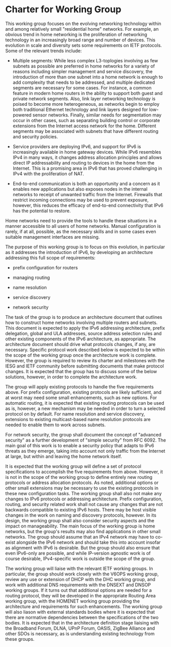 # Charter for Working Group

This working group focuses on the evolving networking technology
within and among relatively small "residential home" networks. For
example, an obvious trend in home networking is the proliferation of
networking technology in an increasingly broad range and number of
devices. This evolution in scale and diversity sets some requirements
on IETF protocols. Some of the relevant trends include:

* Multiple segments: While less complex L3-toplogies involving as few
subnets as possible are preferred in home networks for a variety of
reasons including simpler management and service discovery, the
introduction of more than one subnet into a home network is enough
to add complexity that needs to be addressed, and multiple
dedicated segments are necessary for some cases. For instance, a
common feature in modern home routers in the ability to support
both guest and private network segments. Also, link layer
networking technology is poised to become more heterogeneous, as
networks begin to employ both traditional Ethernet technology and
link layers designed for low-powered sensor networks. Finally,
similar needs for segmentation may occur in other cases, such as
separating building control or corporate extensions from the
Internet access network for the home. Different segments may be
associated with subnets that have different routing and security
policies.

* Service providers are deploying IPv6, and support for IPv6 is
increasingly available in home gateway devices. While IPv6 resembles
IPv4 in many ways, it changes address allocation principles and allows
direct IP addressability and routing to devices in the home from the
Internet. This is a promising area in IPv6 that has proved challenging
in IPv4 with the proliferation of NAT.

* End-to-end communication is both an opportunity and a concern as it
enables new applications but also exposes nodes in the internal
networks to receipt of unwanted traffic from the Internet. Firewalls
that restrict incoming connections may be used to prevent exposure,
however, this reduces the efficacy of end-to-end connectivity that
IPv6 has the potential to restore.

Home networks need to provide the tools to handle these situations in
a manner accessible to all users of home networks. Manual
configuration is rarely, if at all, possible, as the necessary skills
and in some cases even suitable management interfaces are missing.

The purpose of this working group is to focus on this evolution, in
particular as it addresses the introduction of IPv6, by developing an
architecture addressing this full scope of requirements:

* prefix configuration for routers

* managing routing

* name resolution

* service discovery

* network security

The task of the group is to produce an architecture document that
outlines how to construct home networks involving multiple routers and
subnets. This document is expected to apply the IPv6 addressing
architecture, prefix delegation, global and ULA addresses, source
address selection rules and other existing components of the IPv6
architecture, as appropriate. The architecture document should drive
what protocols changes, if any, are necessary. Specific protocol work
described below is expected to be within the scope of the working
group once the architecture work is complete. However, the group is
required to review its charter and milestones with the IESG and IETF
community before submitting documents that make protocol changes. It
is expected that the group has to discuss some of the below solutions,
however, in order to complete the architecture work.

The group will apply existing protocols to handle the five
requirements above. For prefix configuration, existing protocols are
likely sufficient, and at worst may need some small enhancements, such
as new options. For automatic routing, it is expected that existing
routing protocols can be used as is, however, a new mechanism may be
needed in order to turn a selected protocol on by default. For name
resolution and service discovery, extensions to existing
multicast-based name resolution protocols are needed to enable them to
work across subnets.

For network security, the group shall document the concept of
"advanced security" as a further development of "simple security" from
RFC 6092. The main goal of this work is to enable a security policy
that adapts to IPv6 threats as they emerge, taking into account not
only traffic from the Internet at large, but within and leaving the
home network itself.

It is expected that the working group will define a set of protocol
specifications to accomplish the five requirements from
above. However, it is not in the scope of the working group to define
entirely new routing protocols or address allocation protocols. As
noted, additional options or other small extensions may be necessary
to use the existing protocols in these new configuration tasks. The
working group shall also not make any changes to IPv6 protocols or
addressing architecture. Prefix configuration, routing, and security
related work shall not cause any changes that are not backwards
compatible to existing IPv6 hosts. There may be host visible changes
in the work on naming and discovery protocols, however. In its design,
the working group shall also consider security aspects and the impact
on manageability. The main focus of the working group is home
networks, but the group's results may also find applications in other
small networks. The group should assume that an IPv4 network may have
to co-exist alongside the IPv6 network and should take this into
account insofar as alignment with IPv6 is desirable. But the group
should also ensure that even IPv6-only are possible, and while
IP-version agnostic work is of course desirable, IPv4-specific work is
outside the scope of the group.

The working group will liaise with the relevant IETF working
groups. In particular, the group should work closely with the V6OPS
working group, review any use or extension of DHCP with the DHC
working group, and work with additional DNS requirements with the
DNSEXT and DNSOP working groups. If it turns out that additional
options are needed for a routing protocol, they will be developed in
the appropriate Routing Area working group, with the HOMENET working
group providing the architecture and requirements for such
enhancements. The working group will also liason with external
standards bodies where it is expected that there are normative
dependencies between the specifications of the two bodies.
It is expected that in the architecture definition stage liaising with
the Broadband Forum, DLNA, UPnP Forum, OASIS, ZigBee Alliance and
other SDOs is necessary, as is understanding existing technology from
these groups.

